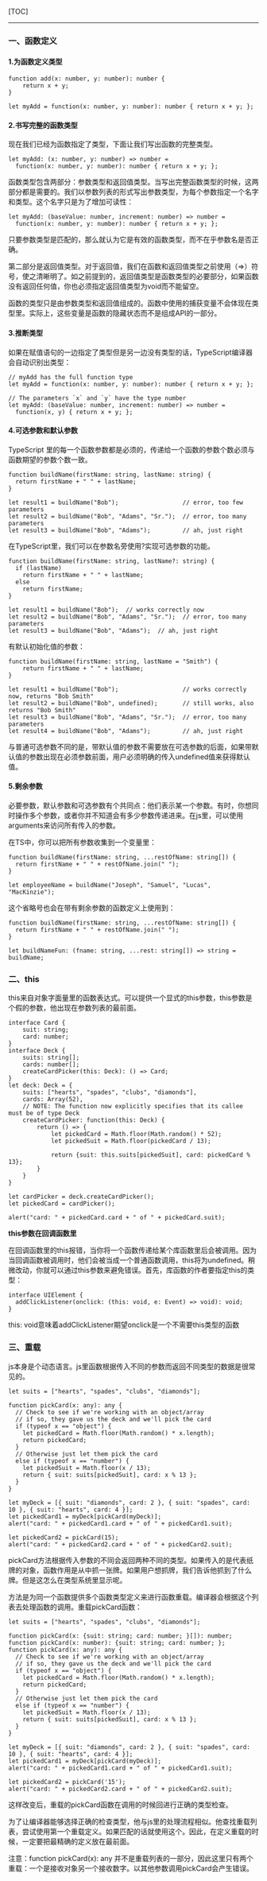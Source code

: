 [TOC]
***

### 一、函数定义

#### 1.为函数定义类型
```TS
function add(x: number, y: number): number {
    return x + y;
}

let myAdd = function(x: number, y: number): number { return x + y; };
```

#### 2.书写完整的函数类型

现在我们已经为函数指定了类型，下面让我们写出函数的完整类型。
```TS
let myAdd: (x: number, y: number) => number =
  function(x: number, y: number): number { return x + y; };
```

函数类型包含两部分：参数类型和返回值类型。当写出完整函数类型的时候，这两部分都是需要的。我们以参数列表的形式写出参数类型，为每个参数指定一个名字和类型。这个名字只是为了增加可读性：
```TS
let myAdd: (baseValue: number, increment: number) => number =
  function(x: number, y: number): number { return x + y; };
```

只要参数类型是匹配的，那么就认为它是有效的函数类型，而不在乎参数名是否正确。

第二部分是返回值类型。对于返回值，我们在函数和返回值类型之前使用（=>）符号，使之清晰明了。如之前提到的，返回值类型是函数类型的必要部分，如果函数没有返回任何值，你也必须指定返回值类型为void而不能留空。

函数的类型只是由参数类型和返回值组成的。函数中使用的捕获变量不会体现在类型里。实际上，这些变量是函数的隐藏状态而不是组成API的一部分。

#### 3.推断类型

如果在赋值语句的一边指定了类型但是另一边没有类型的话，TypeScript编译器会自动识别出类型：

```TS
// myAdd has the full function type
let myAdd = function(x: number, y: number): number { return x + y; };

// The parameters `x` and `y` have the type number
let myAdd: (baseValue: number, increment: number) => number =
  function(x, y) { return x + y; };
```

#### 4.可选参数和默认参数

TypeScript 里的每一个函数参数都是必须的，传递给一个函数的参数个数必须与函数期望的参数个数一致。
```TS
function buildName(firstName: string, lastName: string) {
  return firstName + " " + lastName;
}

let result1 = buildName("Bob");                  // error, too few parameters
let result2 = buildName("Bob", "Adams", "Sr.");  // error, too many parameters
let result3 = buildName("Bob", "Adams");         // ah, just right
```

在TypeScript里，我们可以在参数名旁使用?实现可选参数的功能。

```TS
function buildName(firstName: string, lastName?: string) {
  if (lastName)
    return firstName + " " + lastName;
  else
    return firstName;
}

let result1 = buildName("Bob");  // works correctly now
let result2 = buildName("Bob", "Adams", "Sr.");  // error, too many parameters
let result3 = buildName("Bob", "Adams");  // ah, just right
```

有默认初始化值的参数：
```TS
function buildName(firstName: string, lastName = "Smith") {
    return firstName + " " + lastName;
}

let result1 = buildName("Bob");                  // works correctly now, returns "Bob Smith"
let result2 = buildName("Bob", undefined);       // still works, also returns "Bob Smith"
let result3 = buildName("Bob", "Adams", "Sr.");  // error, too many parameters
let result4 = buildName("Bob", "Adams");         // ah, just right
```

与普通可选参数不同的是，带默认值的参数不需要放在可选参数的后面，如果带默认值的参数出现在必须参数前面，用户必须明确的传入undefined值来获得默认值。

#### 5.剩余参数

必要参数，默认参数和可选参数有个共同点：他们表示某一个参数。有时，你想同时操作多个参数，或者你并不知道会有多少参数传递进来。在js里，可以使用arguments来访问所有传入的参数。

在TS中，你可以把所有参数收集到一个变量里：
```TS
function buildName(firstName: string, ...restOfName: string[]) {
  return firstName + " " + restOfName.join(" ");
}

let employeeName = buildName("Joseph", "Samuel", "Lucas", "MacKinzie");
```

这个省略号也会在带有剩余参数的函数定义上使用到：

```TS
function buildName(firstName: string, ...restOfName: string[]) {
  return firstName + " " + restOfName.join(" ");
}

let buildNameFun: (fname: string, ...rest: string[]) => string = buildName;
```

### 二、this

this来自对象字面量里的函数表达式。可以提供一个显式的this参数，this参数是个假的参数，他出现在参数列表的最前面。
```TS
interface Card {
    suit: string;
    card: number;
}
interface Deck {
    suits: string[];
    cards: number[];
    createCardPicker(this: Deck): () => Card;
}
let deck: Deck = {
    suits: ["hearts", "spades", "clubs", "diamonds"],
    cards: Array(52),
    // NOTE: The function now explicitly specifies that its callee must be of type Deck
    createCardPicker: function(this: Deck) {
        return () => {
            let pickedCard = Math.floor(Math.random() * 52);
            let pickedSuit = Math.floor(pickedCard / 13);

            return {suit: this.suits[pickedSuit], card: pickedCard % 13};
        }
    }
}

let cardPicker = deck.createCardPicker();
let pickedCard = cardPicker();

alert("card: " + pickedCard.card + " of " + pickedCard.suit);
```

**this参数在回调函数里**

在回调函数里的this报错，当你将一个函数传递给某个库函数里后会被调用。因为当回调函数被调用时，他们会被当成一个普通函数调用，this将为undefined。稍微改动，你就可以通过this参数来避免错误。首先，库函数的作者要指定this的类型：
```TS
interface UIElement {
  addClickListener(onclick: (this: void, e: Event) => void): void;
}
```
this: void意味着addClickListener期望onclick是一个不需要this类型的函数

### 三、重载

js本身是个动态语言。js里函数根据传入不同的参数而返回不同类型的数据是很常见的。
```TS
let suits = ["hearts", "spades", "clubs", "diamonds"];

function pickCard(x: any): any {
  // Check to see if we're working with an object/array
  // if so, they gave us the deck and we'll pick the card
  if (typeof x == "object") {
    let pickedCard = Math.floor(Math.random() * x.length);
    return pickedCard;
  }
  // Otherwise just let them pick the card
  else if (typeof x == "number") {
    let pickedSuit = Math.floor(x / 13);
    return { suit: suits[pickedSuit], card: x % 13 };
  }
}

let myDeck = [{ suit: "diamonds", card: 2 }, { suit: "spades", card: 10 }, { suit: "hearts", card: 4 }];
let pickedCard1 = myDeck[pickCard(myDeck)];
alert("card: " + pickedCard1.card + " of " + pickedCard1.suit);

let pickedCard2 = pickCard(15);
alert("card: " + pickedCard2.card + " of " + pickedCard2.suit);
```

pickCard方法根据传入参数的不同会返回两种不同的类型。如果传入的是代表纸牌的对象，函数作用是从中抓一张牌。如果用户想抓牌，我们告诉他抓到了什么牌。但是这怎么在类型系统里显示呢。

方法是为同一个函数提供多个函数类型定义来进行函数重载。编译器会根据这个列表去处理函数的调用。重载pickCard函数：
```TS
let suits = ["hearts", "spades", "clubs", "diamonds"];

function pickCard(x: {suit: string; card: number; }[]): number;
function pickCard(x: number): {suit: string; card: number; };
function pickCard(x: any): any {
  // Check to see if we're working with an object/array
  // if so, they gave us the deck and we'll pick the card
  if (typeof x == "object") {
    let pickedCard = Math.floor(Math.random() * x.length);
    return pickedCard;
  }
  // Otherwise just let them pick the card
  else if (typeof x == "number") {
    let pickedSuit = Math.floor(x / 13);
    return { suit: suits[pickedSuit], card: x % 13 };
  }
}

let myDeck = [{ suit: "diamonds", card: 2 }, { suit: "spades", card: 10 }, { suit: "hearts", card: 4 }];
let pickedCard1 = myDeck[pickCard(myDeck)];
alert("card: " + pickedCard1.card + " of " + pickedCard1.suit);

let pickedCard2 = pickCard('15');
alert("card: " + pickedCard2.card + " of " + pickedCard2.suit);
```

这样改变后，重载的pickCard函数在调用的时候回进行正确的类型检查。

为了让编译器能够选择正确的检查类型，他与js里的处理流程相似。他查找重载列表，尝试使用第一个重载定义。如果匹配的话就使用这个。因此，在定义重载的时候，一定要把最精确的定义放在最前面。

注意：function pickCard(x): any 并不是重载列表的一部分，因此这里只有两个重载：一个是接收对象另一个接收数字。以其他参数调用pickCard会产生错误。
